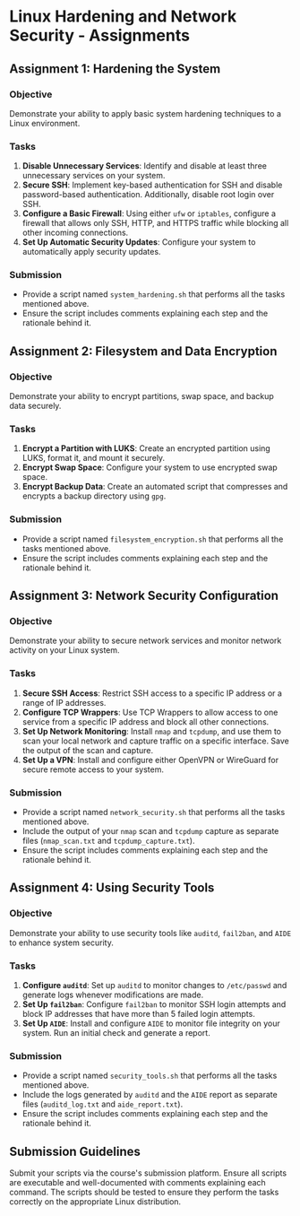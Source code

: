 # Linux Hardening and Network Security - Assignments

## Assignment 1: Hardening the System

### Objective
Demonstrate your ability to apply basic system hardening techniques to a Linux environment.

### Tasks
1. **Disable Unnecessary Services**: Identify and disable at least three unnecessary services on your system.
2. **Secure SSH**: Implement key-based authentication for SSH and disable password-based authentication. Additionally, disable root login over SSH.
3. **Configure a Basic Firewall**: Using either `ufw` or `iptables`, configure a firewall that allows only SSH, HTTP, and HTTPS traffic while blocking all other incoming connections.
4. **Set Up Automatic Security Updates**: Configure your system to automatically apply security updates.

### Submission
- Provide a script named `system_hardening.sh` that performs all the tasks mentioned above.
- Ensure the script includes comments explaining each step and the rationale behind it.

## Assignment 2: Filesystem and Data Encryption

### Objective
Demonstrate your ability to encrypt partitions, swap space, and backup data securely.

### Tasks
1. **Encrypt a Partition with LUKS**: Create an encrypted partition using LUKS, format it, and mount it securely.
2. **Encrypt Swap Space**: Configure your system to use encrypted swap space.
3. **Encrypt Backup Data**: Create an automated script that compresses and encrypts a backup directory using `gpg`.

### Submission
- Provide a script named `filesystem_encryption.sh` that performs all the tasks mentioned above.
- Ensure the script includes comments explaining each step and the rationale behind it.

## Assignment 3: Network Security Configuration

### Objective
Demonstrate your ability to secure network services and monitor network activity on your Linux system.

### Tasks
1. **Secure SSH Access**: Restrict SSH access to a specific IP address or a range of IP addresses.
2. **Configure TCP Wrappers**: Use TCP Wrappers to allow access to one service from a specific IP address and block all other connections.
3. **Set Up Network Monitoring**: Install `nmap` and `tcpdump`, and use them to scan your local network and capture traffic on a specific interface. Save the output of the scan and capture.
4. **Set Up a VPN**: Install and configure either OpenVPN or WireGuard for secure remote access to your system.

### Submission
- Provide a script named `network_security.sh` that performs all the tasks mentioned above.
- Include the output of your `nmap` scan and `tcpdump` capture as separate files (`nmap_scan.txt` and `tcpdump_capture.txt`).
- Ensure the script includes comments explaining each step and the rationale behind it.

## Assignment 4: Using Security Tools

### Objective
Demonstrate your ability to use security tools like `auditd`, `fail2ban`, and `AIDE` to enhance system security.

### Tasks
1. **Configure `auditd`**: Set up `auditd` to monitor changes to `/etc/passwd` and generate logs whenever modifications are made.
2. **Set Up `fail2ban`**: Configure `fail2ban` to monitor SSH login attempts and block IP addresses that have more than 5 failed login attempts.
3. **Set Up `AIDE`**: Install and configure `AIDE` to monitor file integrity on your system. Run an initial check and generate a report.

### Submission
- Provide a script named `security_tools.sh` that performs all the tasks mentioned above.
- Include the logs generated by `auditd` and the `AIDE` report as separate files (`auditd_log.txt` and `aide_report.txt`).
- Ensure the script includes comments explaining each step and the rationale behind it.

## Submission Guidelines

Submit your scripts via the course's submission platform. Ensure all scripts are executable and well-documented with comments explaining each command. The scripts should be tested to ensure they perform the tasks correctly on the appropriate Linux distribution.